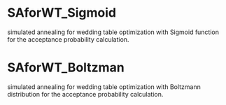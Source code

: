 # SAforWT_Sigmoid
simulated annealing for wedding table optimization with Sigmoid function for the acceptance probability calculation.

# SAforWT_Boltzman
simulated annealing for wedding table optimization with  Boltzmann distribution for the acceptance probability calculation.
